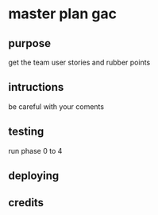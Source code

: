# master plan gac

## purpose

get the team user stories and rubber points

## intructions

be careful with your coments

## testing

run phase 0 to 4

## deploying

## credits

